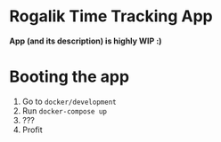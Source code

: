 # Rogalik Time Tracking App

**App (and its description) is highly WIP :)**

# Booting the app

1. Go to `docker/development`
2. Run `docker-compose up`
3. ???
4. Profit
